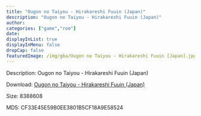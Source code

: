 ```yaml
---
title: "Ougon no Taiyou - Hirakareshi Fuuin (Japan)"
description: "Ougon no Taiyou - Hirakareshi Fuuin (Japan)"
author: 
categories: ["game","rom"]
date: 
displayInList: true
displayInMenu: false
dropCap: false
featuredImage: /img/gba/Ougon no Taiyou - Hirakareshi Fuuin [Japan].jpg
---
```


Description: Ougon no Taiyou - Hirakareshi Fuuin (Japan)

Download: <a style="text-decoration:underline;" href="https://mega.nz/#!bGQS3QzQ!_A0NxdNT8oV6_taEZCGPXaiuO4IkNxLPzEcAhxF-PgQ" target = "_blank" rel = "nofollow" > Ougon no Taiyou - Hirakareshi Fuuin (Japan)</a>

Size: 8388608

MD5: CF33E45E59B0EE3801B5CF18A9E58524

